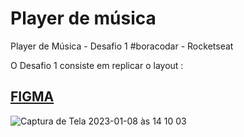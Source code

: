 # Player de música
Player de Música - Desafio 1 #boracodar - Rocketseat

O Desafio 1 consiste em replicar o layout :

## <a href="https://www.figma.com/file/DGVeHEvC7QgKzCnbNuSmfS/boraCodar-Desafio-1-Copy?fuid=1074666909314514217">FIGMA</a>

![Captura de Tela 2023-01-08 às 14 10 03](https://user-images.githubusercontent.com/98324557/211209473-970990df-24be-4bcd-b7ad-5f89c6e5042d.png)
